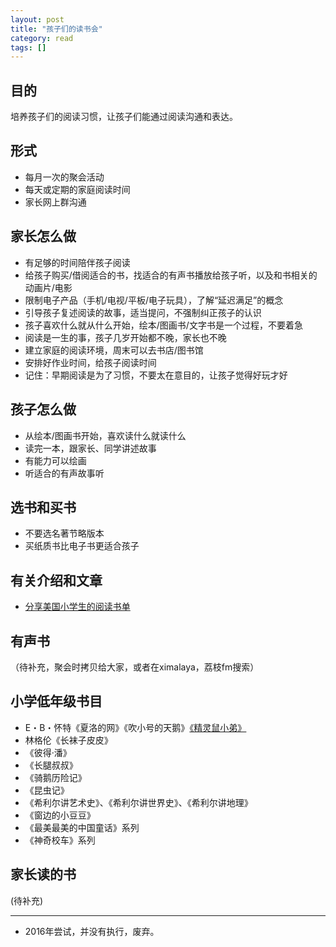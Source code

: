 ```yaml
---
layout: post
title: "孩子们的读书会"
category: read
tags: []
---
```


## 目的

培养孩子们的阅读习惯，让孩子们能通过阅读沟通和表达。

## 形式

* 每月一次的聚会活动
* 每天或定期的家庭阅读时间
* 家长网上群沟通

## 家长怎么做

* 有足够的时间陪伴孩子阅读
* 给孩子购买/借阅适合的书，找适合的有声书播放给孩子听，以及和书相关的动画片/电影
* 限制电子产品（手机/电视/平板/电子玩具），了解“延迟满足”的概念
* 引导孩子复述阅读的故事，适当提问，不强制纠正孩子的认识
* 孩子喜欢什么就从什么开始，绘本/图画书/文字书是一个过程，不要着急
* 阅读是一生的事，孩子几岁开始都不晚，家长也不晚
* 建立家庭的阅读环境，周末可以去书店/图书馆
* 安排好作业时间，给孩子阅读时间
* 记住：早期阅读是为了习惯，不要太在意目的，让孩子觉得好玩才好

## 孩子怎么做

* 从绘本/图画书开始，喜欢读什么就读什么
* 读完一本，跟家长、同学讲述故事
* 有能力可以绘画
* 听适合的有声故事听

## 选书和买书

* 不要选名著节略版本
* 买纸质书比电子书更适合孩子

## 有关介绍和文章

* [分享美国小学生的阅读书单](https://zhuanlan.zhihu.com/p/22753410)

## 有声书

（待补充，聚会时拷贝给大家，或者在ximalaya，荔枝fm搜索）

## 小学低年级书目

* E・B・怀特《夏洛的网》《吹小号的天鹅》[《精灵鼠小弟》](https://book.douban.com/subject/1083092/)
* 林格伦《长袜子皮皮》
* 《彼得·潘》
* 《长腿叔叔》
* 《骑鹅历险记》
* 《昆虫记》
* 《希利尔讲艺术史》、《希利尔讲世界史》、《希利尔讲地理》
* 《窗边的小豆豆》
* 《最美最美的中国童话》系列
* 《神奇校车》系列

## 家长读的书

(待补充)

---

- 2016年尝试，并没有执行，废弃。
